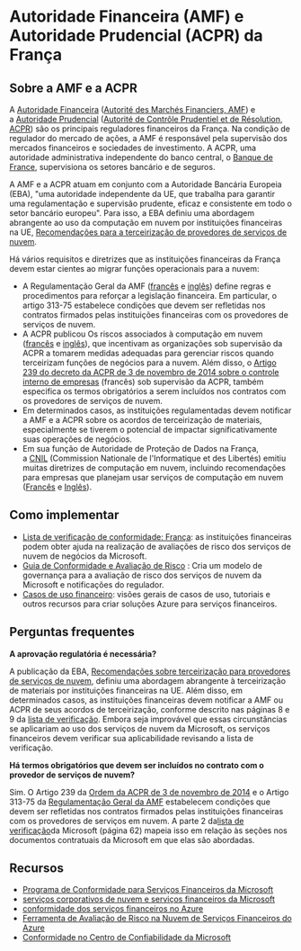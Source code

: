 # Autoridade Financeira (AMF) e Autoridade Prudencial (ACPR) da França


## [](https://learn.microsoft.com/pt-br/compliance/regulatory/offering-amf-acpr-france#about-the-amf-and-acpr)Sobre a AMF e a ACPR

A [Autoridade Financeira](https://www.amf-france.org/en) ([Autorité des Marchés Financiers, AMF](https://www.amf-france.org/)) e a [Autoridade Prudencial](https://acpr.banque-france.fr/en/page-sommaire/about-acpr) ([Autorité de Contrôle Prudentiel et de Résolution, ACPR](https://acpr.banque-france.fr/)) são os principais reguladores financeiros da França. Na condição de regulador do mercado de ações, a AMF é responsável pela supervisão dos mercados financeiros e sociedades de investimento. A ACPR, uma autoridade administrativa independente do banco central, o [Banque de France](https://www.banque-france.fr/), supervisiona os setores bancário e de seguros.

A AMF e a ACPR atuam em conjunto com a Autoridade Bancária Europeia (EBA), "uma autoridade independente da UE, que trabalha para garantir uma regulamentação e supervisão prudente, eficaz e consistente em todo o setor bancário europeu". Para isso, a EBA definiu uma abordagem abrangente ao uso da computação em nuvem por instituições financeiras na UE, [Recomendações para a terceirização de provedores de serviços de nuvem](https://eba.europa.eu/sites/default/documents/files/documents/10180/1848359/c1005743-567e-40fc-a995-d05fb93df5d1/Draft%20Recommendation%20on%20outsourcing%20to%20Cloud%20Service%20%20%28EBA-CP-2017-06%29.pdf).

Há vários requisitos e diretrizes que as instituições financeiras da França devem estar cientes ao migrar funções operacionais para a nuvem:

-   A Regulamentação Geral da AMF ([francês](https://amf-france.org/eli/fr/aai/amf/rg/livre/1/fr.html) e [inglês](https://amf-france.org/eli/fr/aai/amf/rg/20180103/notes/en.pdf)) define regras e procedimentos para reforçar a legislação financeira. Em particular, o artigo 313-75 estabelece condições que devem ser refletidas nos contratos firmados pelas instituições financeiras com os provedores de serviços de nuvem.
-   A ACPR publicou Os riscos associados à computação em nuvem ([francês](https://acpr.banque-france.fr/sites/default/files/medias/documents/201307-risques-associes-au-cloud-computing.pdf) e [inglês](https://acpr.banque-france.fr/sites/default/files/medias/documents/201307-the-risks-associated-with-cloud-computing.pdf)), que incentivam as organizações sob supervisão da ACPR a tomarem medidas adequadas para gerenciar riscos quando terceirizam funções de negócios para a nuvem. Além disso, o [Artigo 239 do decreto da ACPR de 3 de novembro de 2014 sobre o controle interno de empresas](https://www.legifrance.gouv.fr/affichTexte.do?cidTexte=JORFTEXT000029700770&categorieLien=id) (francês) sob supervisão da ACPR, também especifica os termos obrigatórios a serem incluídos nos contratos com os provedores de serviços de nuvem.
-   Em determinados casos, as instituições regulamentadas devem notificar a AMF e a ACPR sobre os acordos de terceirização de materiais, especialmente se tiverem o potencial de impactar significativamente suas operações de negócios.
-   Em sua função de Autoridade de Proteção de Dados na França, a [CNIL](https://www.cnil.fr/en/home) (Commission Nationale de l'Informatique et des Libertés) emitiu muitas diretrizes de computação em nuvem, incluindo recomendações para empresas que planejam usar serviços de computação em nuvem ([Francês](https://www.cnil.fr/sites/default/files/typo/document/Recommandations_pour_les_entreprises_qui_envisagent_de_souscrire_a_des_services_de_Cloud.pdf) e [Inglês](https://www.cnil.fr/sites/default/files/typo/document/Recommendations_for_companies_planning_to_use_Cloud_computing_services.pdf)).

## Como implementar

-   [Lista de verificação de conformidade: França](https://aka.ms/FinServ-Guide-France): as instituições financeiras podem obter ajuda na realização de avaliações de risco dos serviços de nuvem de negócios da Microsoft.
-   [Guia de Conformidade e Avaliação de Risco](https://aka.ms/RiskGovernanceGuide) : Cria um modelo de governança para a avaliação de risco dos serviços de nuvem da Microsoft e notificações do regulador.
-   [Casos de uso financeiro](https://learn.microsoft.com/pt-br/azure/industry/financial/): visões gerais de casos de uso, tutoriais e outros recursos para criar soluções Azure para serviços financeiros.

## [](https://learn.microsoft.com/pt-br/compliance/regulatory/offering-amf-acpr-france#frequently-asked-questions)Perguntas frequentes

**A aprovação regulatória é necessária?**

A publicação da EBA, [Recomendações sobre terceirização para provedores de serviços de nuvem]([https://eba.europa.eu/sites/default/documents/files/documents/10180/1848359/c1005743-567e-40fc-a995-d05fb93df5d1/Draft%20Recommendation%20on%20outsourcing%20to%20Cloud%20Service%20%20%28EBA-CP-2017-06%29.pdf](https://eba.europa.eu/sites/default/documents/files/documents/10180/1848359/c1005743-567e-40fc-a995-d05fb93df5d1/Draft%20Recommendation%20on%20outsourcing%20to%20Cloud%20Service%20%20%28EBA-CP-2017-06%29.pdf) /5fa5cdde-3219-4e95-946d-0c0d05494362), definiu uma abordagem abrangente à terceirização de materiais por instituições financeiras na UE. Além disso, em determinados casos, as instituições financeiras devem notificar a AMF ou ACPR de seus acordos de terceirização, conforme descrito nas páginas 8 e 9 da [lista de verificação](https://aka.ms/FinServ-Guide-France). Embora seja improvável que essas circunstâncias se aplicariam ao uso dos serviços de nuvem da Microsoft, os serviços financeiros devem verificar sua aplicabilidade revisando a lista de verificação.

**Há termos obrigatórios que devem ser incluídos no contrato com o provedor de serviços de nuvem?**

Sim. O Artigo 239 da [Ordem da ACPR de 3 de novembro de 2014](https://www.legifrance.gouv.fr/affichTexte.do?cidTexte=JORFTEXT000029700770&categorieLien=id) e o Artigo 313-75 da [Regulamentação Geral da AMF](https://www.amf-france.org/eli/fr/aai/amf/rg/livre/1/fr.html) estabelecem condições que devem ser refletidas nos contratos firmados pelas instituições financeiras com os provedores de serviços em nuvem. A parte 2 da[lista de verificação](https://aka.ms/FinServ-Guide-France)da Microsoft (página 62) mapeia isso em relação às seções nos documentos contratuais da Microsoft em que elas são abordadas.

## [](https://learn.microsoft.com/pt-br/compliance/regulatory/offering-amf-acpr-france#resources)Recursos

-   [Programa de Conformidade para Serviços Financeiros da Microsoft](https://aka.ms/FSCP-Print)
-   [serviços corporativos de nuvem e serviços financeiros da Microsoft](https://servicetrust.microsoft.com/viewpage/financialservicesoverview)
-   [conformidade dos serviços financeiros no Azure](https://azure.microsoft.com/resources/videos/azurecon-2015-financial-services-compliance-in-azure/)
-   [Ferramenta de Avaliação de Risco na Nuvem de Serviços Financeiros do Azure](https://servicetrust.microsoft.com/ViewPage/FFIECBlueprint?command=Download&downloadType=Document&downloadId=079a1973-711a-428f-9312-9ddd290cff7b&docTab=c726d5c0-2d1e-11e8-a485-57140ec19669_PaaS)
-   [Conformidade no Centro de Confiabilidade da Microsoft](https://www.microsoft.com/trust-center/compliance/compliance-overview)
